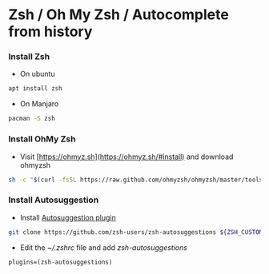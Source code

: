 # Zsh / Oh My Zsh / Autocomplete from history

### Install Zsh

- On ubuntu
```bash
apt install zsh 
```

- On Manjaro
```bash
pacman -S zsh
```

### Install OhMy Zsh

- Visit [https://ohmyz.sh](https://ohmyz.sh/#install) and download ohmyzsh

```bash
sh -c "$(curl -fsSL https://raw.github.com/ohmyzsh/ohmyzsh/master/tools/install.sh)"
```
### Install Autosuggestion

- Install [Autosuggestion plugin](https://github.com/zsh-users/zsh-autosuggestions)

```bash
git clone https://github.com/zsh-users/zsh-autosuggestions ${ZSH_CUSTOM:-~/.oh-my-zsh/custom}/plugins/zsh-autosuggestions
```

- Edit the *~/.zshrc* file and add *zsh-autosuggestions*
  
```
plugins=(zsh-autosuggestions)
```